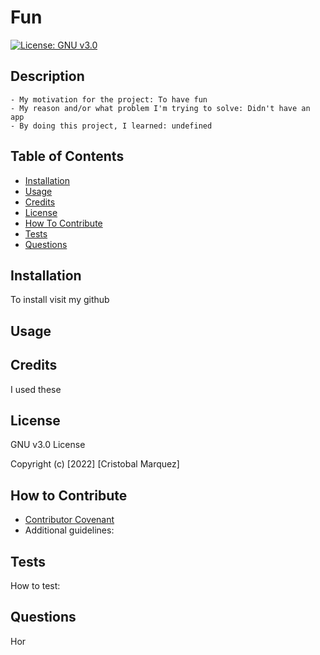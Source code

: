 # Fun
  [![License: GNU v3.0](https://img.shields.io/badge/License-GPLv3-blue.svg)](https://www.gnu.org/licenses/gpl-3.0)

  ## Description
  ```mc
  - My motivation for the project: To have fun
  - My reason and/or what problem I'm trying to solve: Didn't have an app
  - By doing this project, I learned: undefined
  ```  
  ## Table of Contents
 
  - [Installation](#installation)
  - [Usage](#usage)
  - [Credits](#credits)
  - [License](#license)
  - [How To Contribute](#how_to_contribute)
  - [Tests](#tests)
  - [Questions](#questions)
 
  ## Installation
  
  To install visit my github
  
  ## Usage
  
  
    
  ## Credits
  
  I used these
  
  ## License
  
  GNU v3.0 License

  Copyright (c) [2022] [Cristobal Marquez]
  
  ## How to Contribute
  
  - [Contributor Covenant](https://www.contributor-covenant.org/) 
  - Additional guidelines: 
  
  ## Tests
  
  How to test: 
  
  ## Questions
  
  Hor 